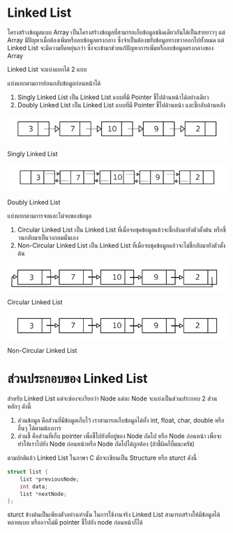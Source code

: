 # Linked List

โครงสร้างข้อมูลแบบ Array เป็นโครงสร้างข้อมูลที่สามารถเก็บข้อมูลชนิดเดียวกันได้เป็นสายยาวๆ แต่ Array มีปัญหาเมื่อต้องเพิ่มหรือลบข้อมูลตรงกลาง ซึ่งจำเป็นต้องขยับข้อมูลทางขวาออกไปทั้งหมด แต่ Linked List จะมีความยืดหยุ่นกว่า ซึ่งจะเข้ามาช่วยแก้ปัญหาการเพิ่มหรือลบข้อมูลตรงกลางของ Array

Linked List จะแบ่งแยกได้ 2 แบบ

แบ่งแยกตามการย้อนกลับข้อมูลก่อนหน้าได้

1. Singly Linked List เป็น Linked List แบบที่มี Pointer ชี้ไปด้านหน้าได้อย่างเดียว
2. Doubly Linked List เป็น Linked List แบบที่มี Pointer ชี้ไปด้านหน้า และชี้กลับด้านหลัง

![Singly Linked List](https://github.com/op01/ComO-Reference/blob/master/Data%20Structure/Image/singly-linked-list.png)

Singly Linked List

![Doubly Linked List](https://github.com/op01/ComO-Reference/blob/master/Data%20Structure/Image/doubly-linked-list.png)

Doubly Linked List

แบ่งแยกตามการจบและไม่จบของข้อมูล

1. Circular Linked List เป็น Linked List ที่เมื่อจบชุดข้อมูลแล้วจะชี้กลับมายังตัวตั้งต้น หรือชี้วนกลับมาเป็นวงกลมนั่นเอง
2. Non-Circular Linked List เป็น Linked List ที่เมื่อจบชุดข้อมูลแล้วจะไม่ชี้กลับมายังตัวตั้งต้น

![Circular Linked List](https://github.com/op01/ComO-Reference/blob/master/Data%20Structure/Image/circular-linked-list.png)

Circular Linked List

![Doubly Linked List](https://github.com/op01/ComO-Reference/blob/master/Data%20Structure/Image/non-circular-linked-list.png)

Non-Circular Linked List

# ส่วนประกอบของ Linked List

สำหรับ Linked List แต่จะช่องจะเรียกว่า Node แต่ละ Node จะแบ่งเป็นส่วนประกอบ 2 ส่วนหลักๆ ดังนี้

1. ส่วนข้อมูล คือส่วนที่มีข้อมูลเก็บไว้ เราสามารถเก็บข้อมูลได้ทั้ง int, float, char, double หรืออื่นๆ ได้ตามต้องการ
2. ส่วนชี้ คือส่วนที่เก็บ pointer เพื่อชี้ไปยังที่อยู่ของ Node ถัดไป หรือ Node ก่อนหน้า เพื่อจะทำให้เราไปยัง Node ก่อนหน้าหรือ Node ถัดไปได้ถูกต้อง (ถ้าชี้ผิดก็บึ้มนะครัช)

ตามปกติแล้ว Linked List ในภาษา C มักจะเขียนเป็น Structure หรือ sturct ดังนี้

```cpp
struct list {
    list *previousNode;
    int data;
    list *nextNode;
};
```

sturct ข้างต้นเป็นเพียงตัวอย่างเท่านั้น ในการใช้งานจริง Linked List สามารถสร้างให้มีข้อมูลได้หลายแบบ หรืออาจไม่มี pointer ชี้ไปยัง node ก่อนหน้าก็ได้
